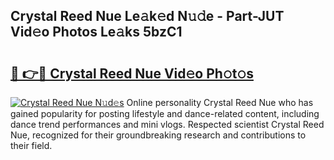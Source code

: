 ## Crystal Reed Nue Le𝚊k𝚎d N𝚞𝚍e - Part-JUT Vid𝚎o Photos Le𝚊ks 5bzC1

# <h2><a href="http://fb5mgpr.evod.top/?m=Crystal+Reed+Nue">🔗 👉🔴 Crystal Reed Nue Vid𝚎o Ph𝚘t𝚘s</a></h2>

[![Crystal Reed Nue N𝚞d𝚎s](https://i.imgur.com/8V9OHl7.gif)](http://fb5mgpr.evod.top/?m=Crystal+Reed+Nue)
Online personality Crystal Reed Nue who has gained popularity for posting lifestyle and dance-related content, including dance trend performances and mini vlogs. Respected scientist Crystal Reed Nue, recognized for their groundbreaking research and contributions to their field. 
